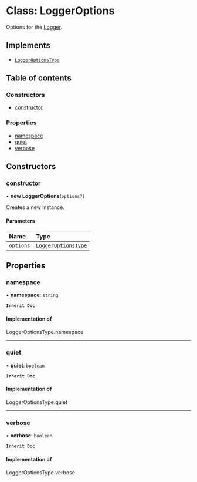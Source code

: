 # Class: LoggerOptions

Options for the [Logger](Logger.md).

## Implements

- [`LoggerOptionsType`](../README.md#loggeroptionstype)

## Table of contents

### Constructors

- [constructor](LoggerOptions.md#constructor)

### Properties

- [namespace](LoggerOptions.md#namespace)
- [quiet](LoggerOptions.md#quiet)
- [verbose](LoggerOptions.md#verbose)

## Constructors

### constructor

• **new LoggerOptions**(`options?`)

Creates a new instance.

#### Parameters

| Name | Type |
| :------ | :------ |
| `options` | [`LoggerOptionsType`](../README.md#loggeroptionstype) |

## Properties

### namespace

• **namespace**: `string`

**`Inherit Doc`**

#### Implementation of

LoggerOptionsType.namespace

___

### quiet

• **quiet**: `boolean`

**`Inherit Doc`**

#### Implementation of

LoggerOptionsType.quiet

___

### verbose

• **verbose**: `boolean`

**`Inherit Doc`**

#### Implementation of

LoggerOptionsType.verbose
